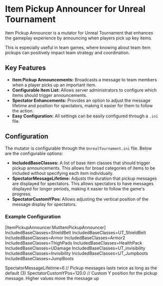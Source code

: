 # Item Pickup Announcer for Unreal Tournament

Item Pickup Announcer is a mutator for Unreal Tournament that enhances the gameplay experience by announcing when players pick up key items.

This is especially useful in team games, where knowing about team item pickups can positively impact team strategy and coordination.

## Key Features

- **Item Pickup Announcements:** Broadcasts a message to team members when a player picks up an important item.
- **Configurable Item List:** Allows server administrators to configure which items should trigger announcements.
- **Spectator Enhancements:** Provides an option to adjust the message lifetime and position for spectators, making it easier for them to follow the action.
- **Easy Configuration:** All settings can be easily configured through a `.ini` file.

## Configuration

The mutator is configurable through the `UnrealTournament.ini` file. Below are the configurable options:

- **IncludedBaseClasses:** A list of base item classes that should trigger pickup announcements. This allows for broad categories of items to be included without specifying each item individually.
- **SpectatorMessageLifetime:** Adjusts the duration that pickup messages are displayed for spectators. This allows spectators to have messages displayed for longer periods, making it easier to follow the game's progress.
- **SpectatorCustomYPos:** Allows adjusting the vertical position of the message display for spectators.

### Example Configuration

[ItemPickupAnnouncer.MutItemPickupAnnouncer]
IncludedBaseClasses=ShieldBelt
IncludedBaseClasses=UT_ShieldBelt
IncludedBaseClasses=Armor
IncludedBaseClasses=Armor2
IncludedBaseClasses=ThighPads
IncludedBaseClasses=HealthPack
IncludedBaseClasses=UDamage
IncludedBaseClasses=UT_invisibility
IncludedBaseClasses=Invisibility
IncludedBaseClasses=UT_Jumpboots
IncludedBaseClasses=JumpBoots

SpectatorMessageLifetime=6 // Pickup messages lasts twice as long as the default (3)
SpectatorCustomYPos=120.0 // Custom Y position for the pickup message. Higher values move the message up
